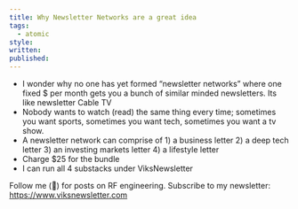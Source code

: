 ```yaml
---
title: Why Newsletter Networks are a great idea
tags:
  - atomic
style: 
written: 
published:
---
```

- I wonder why no one has yet formed “newsletter networks” where one fixed $ per month gets you a bunch of similar minded newsletters. Its like newsletter Cable TV
- Nobody wants to watch (read) the same thing every time; sometimes you want sports, sometimes you want tech, sometimes you want a tv show.
- A newsletter network can comprise of 1) a business letter 2) a deep tech letter 3) an investing markets letter 4) a lifestyle letter
- Charge $25 for the bundle
- I can run all 4 substacks under ViksNewsletter

Follow me (🔔) for posts on RF engineering.
Subscribe to my newsletter: https://www.viksnewsletter.com
